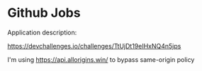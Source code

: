 # Github Jobs

Application description: 

https://devchallenges.io/challenges/TtUjDt19eIHxNQ4n5jps

I'm using https://api.allorigins.win/ to bypass same-origin policy
